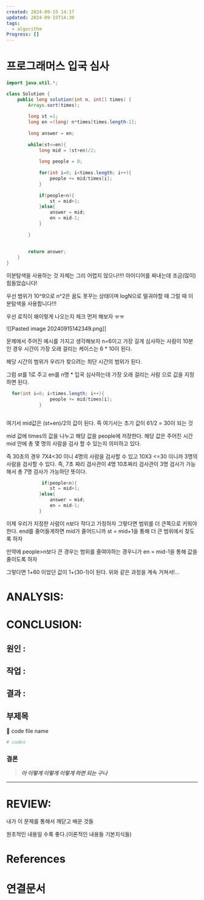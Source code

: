 ```yaml
---
created: 2024-09-15 14:17
updated: 2024-09-15T14:30
tags:
  - algorithm
Progress: []
---
```

# 프로그래머스 입국 심사
``` java
import java.util.*;

class Solution {
    public long solution(int n, int[] times) {
        Arrays.sort(times); 
        
        long st =1;
        long en =(long) n*times[times.length-1];
        
        long answer = en;
        
        while(st<=en){
            long mid = (st+en)/2;
            
            long people = 0;
            
            for(int i=0; i<times.length; i++){
                people += mid/times[i];
            }
            
            if(people<n){
                st = mid+1;
            }else{
                answer = mid;
                en = mid-1;
            }
            
        }
        
        
        return answer;
    }
}
```

이분탐색을 사용하는 것 자체는 그리 어렵지 않으나!!!! 아이디어를 짜내는데 조금(많이)힘들었습니다!

우선 범위가 10^9으로 n^2은 꿈도 못꾸는 상태이며 logN으로 떨궈야할 때 그럴 때 이분탐색을 사용합니다!!!

우선 로직이 왜이렇게 나오는지 체크 먼저 해보자 ㅠㅠ

![[Pasted image 20240915142349.png]]

문제에서 주어진 예시를 가지고 생각해보자
n=6이고 가장 길게 심사하는 사람이 10분인 경우
시간이 가장 오래 걸리는 케이스는 6 * 10이 된다.

해당 시간의 범위가 우리가 찾으려는 최단 시간의 범위가 된다.

그럼 st를 1로 주고
en를 n명 * 입국 심사하는데 가장 오래 걸리는 사람
으로 값을 지정하면 된다.

``` java
  for(int i=0; i<times.length; i++){
                people += mid/times[i];
            }
            
```
여기서 mid값은 (st+en)/2의 값이 된다.
즉 여기서는 초기 값이 61/2 = 30이 되는 것

mid 값에 times의 값을 나누고 해당 값을 people에 저장한다.
해당 값은 주어진 시간 mid 안에 총 몇 명의 사람을 검사 할 수 있는지 의미하고 있다.

즉 30초의 경우 7X4<30 이니 4명의 사람을 검사할 수 있고
10X3 <=30 이니까 3명의 사람을 검사할 수 있다.
즉, 7초 짜리 검사관이 4명 10초짜리 검사관이 3명 검사가 가능해서 총 7명 검사가 가능하단 뜻이다.


``` java
			 if(people<n){
                st = mid+1;
            }else{
                answer = mid;
                en = mid-1;
            }
```
이제 우리가 지정한 사람이 n보다 작다고 가정하자 
그렇다면 범위를 더 큰쪽으로 키워야한다. end를 줄어들게하면 mid가 줄어드니까 
st = mid+1을 통해 더 큰 범위에서 찾도록 하자

만약에 people>n보다 큰 경우는 
범위를 줄여야하는 경우니가 en = mid-1을 통해 값을 줄이도록 하자

그렇다면 1+60 이었던 값이 1+(30-1)이 된다. 위와 같은 과정을 계속 거쳐서!...




# ANALYSIS:

# CONCLUSION:

## 원인 :

## 작업 :

## 결과 :

## 부제목

<aside> 🔽 code file name

</aside>

```bash
# codes
```

### 결론

> _**아 이렇게 이렇게 이렇게 하면 되는 구나**_



---
# REVIEW:

내가 이 문제를 통해서 깨닫고 배운 것들

원초적인 내용일 수록 좋다.(이론적인 내용들 기본지식들)

# References

# 연결문서
